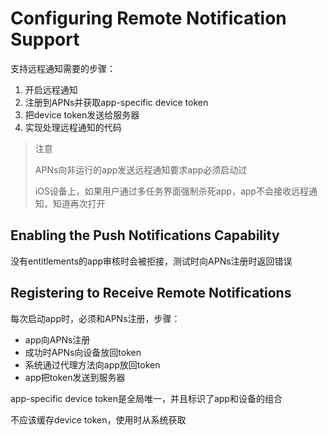 # Configuring Remote Notification Support

支持远程通知需要的步骤：

1. 开启远程通知
2. 注册到APNs并获取app-specific device token
3. 把device token发送给服务器
4. 实现处理远程通知的代码

> 注意
>
> APNs向非运行的app发送远程通知要求app必须启动过
>
> iOS设备上，如果用户通过多任务界面强制杀死app，app不会接收远程通知，知道再次打开

## Enabling the Push Notifications Capability

没有entitlements的app审核时会被拒接，测试时向APNs注册时返回错误

## Registering to Receive Remote Notifications

每次启动app时，必须和APNs注册，步骤：

* app向APNs注册
* 成功时APNs向设备放回token
* 系统通过代理方法向app放回token
* app把token发送到服务器 

app-specific device token是全局唯一，并且标识了app和设备的组合

不应该缓存device token，使用时从系统获取

